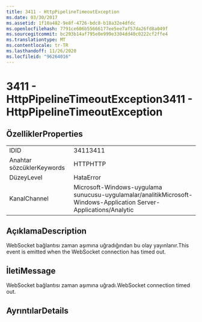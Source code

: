 ```yaml
---
title: 3411 - HttpPipelineTimeoutException
ms.date: 03/30/2017
ms.assetid: 1f10a482-9e8f-4726-bdc8-b18a32e4dfdc
ms.openlocfilehash: 7791ce606b55666177ee5ee7af57da26fd8a049f
ms.sourcegitcommit: bc293b14af795e0e999e3304dd40c0222cf2ffe4
ms.translationtype: MT
ms.contentlocale: tr-TR
ms.lasthandoff: 11/26/2020
ms.locfileid: "96264016"
---
```

# <a name="3411---httppipelinetimeoutexception"></a><span data-ttu-id="0d5d6-102">3411 - HttpPipelineTimeoutException</span><span class="sxs-lookup"><span data-stu-id="0d5d6-102">3411 - HttpPipelineTimeoutException</span></span>

## <a name="properties"></a><span data-ttu-id="0d5d6-103">Özellikler</span><span class="sxs-lookup"><span data-stu-id="0d5d6-103">Properties</span></span>  
  
|||  
|-|-|  
|<span data-ttu-id="0d5d6-104">ID</span><span class="sxs-lookup"><span data-stu-id="0d5d6-104">ID</span></span>|<span data-ttu-id="0d5d6-105">3411</span><span class="sxs-lookup"><span data-stu-id="0d5d6-105">3411</span></span>|  
|<span data-ttu-id="0d5d6-106">Anahtar sözcükler</span><span class="sxs-lookup"><span data-stu-id="0d5d6-106">Keywords</span></span>|<span data-ttu-id="0d5d6-107">HTTP</span><span class="sxs-lookup"><span data-stu-id="0d5d6-107">HTTP</span></span>|  
|<span data-ttu-id="0d5d6-108">Düzey</span><span class="sxs-lookup"><span data-stu-id="0d5d6-108">Level</span></span>|<span data-ttu-id="0d5d6-109">Hata</span><span class="sxs-lookup"><span data-stu-id="0d5d6-109">Error</span></span>|  
|<span data-ttu-id="0d5d6-110">Kanal</span><span class="sxs-lookup"><span data-stu-id="0d5d6-110">Channel</span></span>|<span data-ttu-id="0d5d6-111">Microsoft-Windows-uygulama sunucusu-uygulamalar/analitik</span><span class="sxs-lookup"><span data-stu-id="0d5d6-111">Microsoft-Windows-Application Server-Applications/Analytic</span></span>|  
  
## <a name="description"></a><span data-ttu-id="0d5d6-112">Açıklama</span><span class="sxs-lookup"><span data-stu-id="0d5d6-112">Description</span></span>  

 <span data-ttu-id="0d5d6-113">WebSocket bağlantısı zaman aşımına uğradığından bu olay yayınlanır.</span><span class="sxs-lookup"><span data-stu-id="0d5d6-113">This event is emitted when the WebSocket connection has timed out.</span></span>  
  
## <a name="message"></a><span data-ttu-id="0d5d6-114">İleti</span><span class="sxs-lookup"><span data-stu-id="0d5d6-114">Message</span></span>  

 <span data-ttu-id="0d5d6-115">WebSocket bağlantısı zaman aşımına uğradı.</span><span class="sxs-lookup"><span data-stu-id="0d5d6-115">WebSocket connection timed out.</span></span>  
  
## <a name="details"></a><span data-ttu-id="0d5d6-116">Ayrıntılar</span><span class="sxs-lookup"><span data-stu-id="0d5d6-116">Details</span></span>
